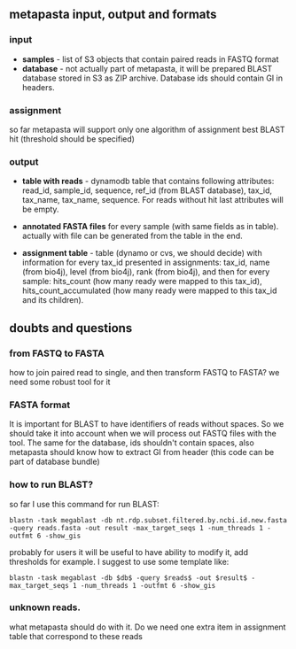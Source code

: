 ## metapasta input, output and formats

### input

* **samples** - list of S3 objects that contain paired reads in FASTQ format
* **database** - not actually part of metapasta, it will be prepared BLAST database stored in S3 as ZIP archive. Database ids should contain GI in headers.

### assignment

so far metapasta will support only one algorithm of assignment best BLAST hit (threshold should be specified)

### output

* **table with reads** - dynamodb table that contains following attributes: read_id, sample_id, sequence, ref_id (from BLAST database), tax_id, tax_name, tax_name, sequence. For reads without hit last attributes will be empty.

* **annotated FASTA files** for every sample (with same fields as in table). actually with file can be generated from the table in the end.

* **assignment table** - table (dynamo or cvs, we should decide) with information for every tax_id presented in assignments: tax_id, name (from bio4j), level (from bio4j), rank (from bio4j), and then for every sample: hits_count (how many ready were mapped to this tax_id), hits_count_accumulated (how many ready were mapped to this tax_id and its children).

## doubts and questions

### from FASTQ to FASTA
how to join paired read to single, and then transform FASTQ to FASTA? we need some robust tool for it

### FASTA format
It is important for BLAST to have identifiers of reads without spaces. So we should take it into account when we will process out FASTQ files with the tool.
The same for the database, ids shouldn't contain spaces, also metapasta should know how to extract GI from header (this code can be part of database bundle)


### how to run BLAST?
so far I use this command for run BLAST:
```
blastn -task megablast -db nt.rdp.subset.filtered.by.ncbi.id.new.fasta -query reads.fasta -out result -max_target_seqs 1 -num_threads 1 -outfmt 6 -show_gis
```
probably for users it will be useful to have ability to modify it, add thresholds for example. I suggest to use some template like:

```
blastn -task megablast -db $db$ -query $reads$ -out $result$ -max_target_seqs 1 -num_threads 1 -outfmt 6 -show_gis
```

### unknown reads.
what metapasta should do with it. Do we need one extra item in assignment table that correspond to these reads




